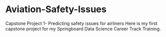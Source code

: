 # Aviation-Safety-Issues
Capstone Project 1- Predicting safety issues for airliners
Here is my first capstone project for my Springboard Data Science Career Track Training.
